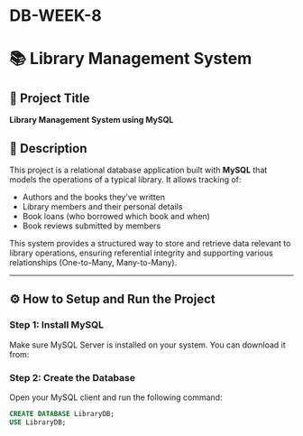 # DB-WEEK-8

# 📚 Library Management System

## 📝 Project Title

**Library Management System using MySQL**

## 📖 Description

This project is a relational database application built with **MySQL** that models the operations of a typical library. It allows tracking of:

- Authors and the books they've written
- Library members and their personal details
- Book loans (who borrowed which book and when)
- Book reviews submitted by members

This system provides a structured way to store and retrieve data relevant to library operations, ensuring referential integrity and supporting various relationships (One-to-Many, Many-to-Many).

---

## ⚙️ How to Setup and Run the Project

### Step 1: Install MySQL
Make sure MySQL Server is installed on your system. You can download it from:


### Step 2: Create the Database

Open your MySQL client and run the following command:

```sql
CREATE DATABASE LibraryDB;
USE LibraryDB;
